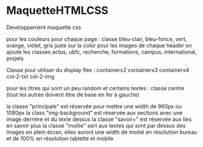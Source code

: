 # MaquetteHTMLCSS
Developpement maquette css

pour les couleurs pour chaque page : classe bleu-clair, bleu-fonce, vert, orange, violet, gris juste sur la color
pour les images de chaque header on ajoute les classes actus, ubfc, recherche, formations, campus, international, projets

Classe pour utiliser du display flex :
 containerx2
 containerx3
 containerx4
 col-2-txt
 col-2-img

pour les titres qui sont un peu random et certains textes :
classe centre (tout les autres doivent être de base en fer à gauche)

la classe "principale" est réservée pour mettre une width de 960px ou 1080px
la class "img-background" est réservée aux sections avec une image derrière et du texte dessus
la classe "savoir+" est réservée aux lies en savoir plus
la classe "moitie" sert aux textes qui sont par dessus des images en plein écran, elles auront une width de moitié en résolution bureau et de 100% en résolution tablette et mobile